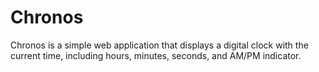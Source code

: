 # Chronos
Chronos is a simple web application that displays a digital clock with the current time, including hours, minutes, seconds, and AM/PM indicator.
